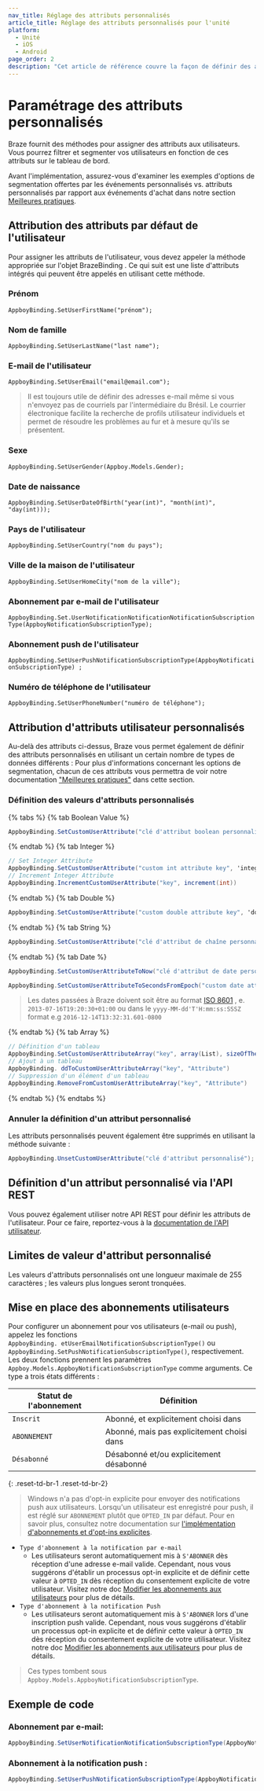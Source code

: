 ```yaml
---
nav_title: Réglage des attributs personnalisés
article_title: Réglage des attributs personnalisés pour l'unité
platform:
  - Unité
  - iOS
  - Android
page_order: 2
description: "Cet article de référence couvre la façon de définir des attributs personnalisés sur la plate-forme Unity."
---
```


# Paramétrage des attributs personnalisés

Braze fournit des méthodes pour assigner des attributs aux utilisateurs. Vous pourrez filtrer et segmenter vos utilisateurs en fonction de ces attributs sur le tableau de bord.

Avant l'implémentation, assurez-vous d'examiner les exemples d'options de segmentation offertes par les événements personnalisés vs. attributs personnalisés par rapport aux événements d'achat dans notre section [Meilleures pratiques][1].

## Attribution des attributs par défaut de l'utilisateur

Pour assigner les attributs de l'utilisateur, vous devez appeler la méthode appropriée sur l'objet BrazeBinding . Ce qui suit est une liste d'attributs intégrés qui peuvent être appelés en utilisant cette méthode.

### Prénom
`AppboyBinding.SetUserFirstName("prénom");`

### Nom de famille
`AppboyBinding.SetUserLastName("last name");`

### E-mail de l'utilisateur
`AppboyBinding.SetUserEmail("email@email.com");`

> Il est toujours utile de définir des adresses e-mail même si vous n'envoyez pas de courriels par l'intermédiaire du Brésil. Le courrier électronique facilite la recherche de profils utilisateur individuels et permet de résoudre les problèmes au fur et à mesure qu'ils se présentent.

### Sexe
`AppboyBinding.SetUserGender(Appboy.Models.Gender);`

### Date de naissance
`AppboyBinding.SetUserDateOfBirth("year(int)", "month(int)", "day(int)));`

### Pays de l'utilisateur
`AppboyBinding.SetUserCountry("nom du pays");`

### Ville de la maison de l'utilisateur
`AppboyBinding.SetUserHomeCity("nom de la ville");`

### Abonnement par e-mail de l'utilisateur
`AppboyBinding.Set.UserNotificationNotificationNotificationSubscriptionType(AppboyNotificationSubscriptionType);`

### Abonnement push de l'utilisateur
`AppboyBinding.SetUserPushNotificationSubscriptionType(AppboyNotificationSubscriptionType) ;`

### Numéro de téléphone de l'utilisateur
`AppboyBinding.SetUserPhoneNumber("numéro de téléphone");`

## Attribution d'attributs utilisateur personnalisés

Au-delà des attributs ci-dessus, Braze vous permet également de définir des attributs personnalisés en utilisant un certain nombre de types de données différents : Pour plus d'informations concernant les options de segmentation, chacun de ces attributs vous permettra de voir notre documentation ["Meilleures pratiques"][1] dans cette section.

### Définition des valeurs d'attributs personnalisés

{% tabs %}
{% tab Boolean Value %}

```csharp
AppboyBinding.SetCustomUserAttribute("clé d'attribut boolean personnalisée", 'valeur booléenne');
```

{% endtab %}
{% tab Integer %}

```csharp
// Set Integer Attribute
AppboyBinding.SetCustomUserAttribute("custom int attribute key", 'integer value');
// Increment Integer Attribute
AppboyBinding.IncrementCustomUserAttribute("key", increment(int))
```

{% endtab %}
{% tab Double %}

```csharp
AppboyBinding.SetCustomUserAttribute("custom double attribute key", 'double valeur');
```

{% endtab %}
{% tab String %}

```csharp
AppboyBinding.SetCustomUserAttribute("clé d'attribut de chaîne personnalisée", "attribut personnalisé de la chaîne de caractères");
```

{% endtab %}
{% tab Date %}

```csharp
AppboyBinding.SetCustomUserAttributeToNow("clé d'attribut de date personnalisée");
```

```csharp
AppboyBinding.SetCustomUserAttributeToSecondsFromEpoch("custom date attribute key", 'integer value');
```

> Les dates passées à Braze doivent soit être au format [ISO 8601][2] , e. `2013-07-16T19:20:30+01:00` ou dans le `yyyy-MM-dd'T'H:mm:ss:SSSZ` format e.g `2016-12-14T13:32:31.601-0800`

{% endtab %}
{% tab Array %}

```csharp
// Définition d'un tableau
AppboyBinding.SetCustomUserAttributeArray("key", array(List), sizeOfTheArray(int))
// Ajout à un tableau
AppboyBinding. ddToCustomUserAttributeArray("key", "Attribute")
// Suppression d'un élément d'un tableau
AppboyBinding.RemoveFromCustomUserAttributeArray("key", "Attribute")
```
{% endtab %}
{% endtabs %}
### Annuler la définition d'un attribut personnalisé

Les attributs personnalisés peuvent également être supprimés en utilisant la méthode suivante :

```csharp
AppboyBinding.UnsetCustomUserAttribute("clé d'attribut personnalisé");
```

## Définition d'un attribut personnalisé via l'API REST
Vous pouvez également utiliser notre API REST pour définir les attributs de l'utilisateur. Pour ce faire, reportez-vous à la [documentation de l'API utilisateur][3].

## Limites de valeur d'attribut personnalisé
Les valeurs d'attributs personnalisés ont une longueur maximale de 255 caractères ; les valeurs plus longues seront tronquées.

## Mise en place des abonnements utilisateurs

Pour configurer un abonnement pour vos utilisateurs (e-mail ou push), appelez les fonctions     
`AppboyBinding. etUserEmailNotificationSubscriptionType()` ou `AppboyBinding.SetPushNotificationSubscriptionType()`, respectivement. Les deux fonctions prennent les paramètres `Appboy.Models.AppboyNotificationSubscriptionType` comme arguments. Ce type a trois états différents :

| Statut de l'abonnement | Définition                                 |
| ---------------------- | ------------------------------------------ |
| `Inscrit`              | Abonné, et explicitement choisi dans       |
| `ABONNEMENT`           | Abonné, mais pas explicitement choisi dans |
| `Désabonné`            | Désabonné et/ou explicitement désabonné    |
{: .reset-td-br-1 .reset-td-br-2}

> Windows n'a pas d'opt-in explicite pour envoyer des notifications push aux utilisateurs. Lorsqu'un utilisateur est enregistré pour push, il est réglé sur `ABONNEMENT` plutôt que `OPTED_IN` par défaut. Pour en savoir plus, consultez notre documentation sur [l'implémentation d'abonnements et d'opt-ins explicites][10].

- `Type d'abonnement à la notification par e-mail`
  - Les utilisateurs seront automatiquement mis à `S'ABONNER` dès réception d'une adresse e-mail valide. Cependant, nous vous suggérons d'établir un processus opt-in explicite et de définir cette valeur à `OPTED_IN` dès réception du consentement explicite de votre utilisateur. Visitez notre doc [Modifier les abonnements aux utilisateurs][8] pour plus de détails.
- `Type d'abonnement à la notification Push`
  - Les utilisateurs seront automatiquement mis à `S'ABONNER` lors d'une inscription push valide. Cependant, nous vous suggérons d'établir un processus opt-in explicite et de définir cette valeur à `OPTED_IN` dès réception du consentement explicite de votre utilisateur. Visitez notre doc [Modifier les abonnements aux utilisateurs][8] pour plus de détails.

> Ces types tombent sous `Appboy.Models.AppboyNotificationSubscriptionType`.

## Exemple de code

### Abonnement par e-mail:

```csharp
AppboyBinding.SetUserNotificationNotificationSubscriptionType(AppboyNotificationSubscriptionType.OPTED_IN);
```

### Abonnement à la notification push :

```csharp
AppboyBinding.SetUserPushNotificationSubscriptionType(AppboyNotificationSubscriptionType.OPTED_IN);
```

[1]: {{site.baseurl}}/developer_guide/platform_wide/analytics_overview/#user-data-collection

[1]: {{site.baseurl}}/developer_guide/platform_wide/analytics_overview/#user-data-collection
[2]: http://en.wikipedia.org/wiki/ISO_8601
[3]: {{site.baseurl}}/developer_guide/rest_api/user_data/#user-data
[8]: {{site.baseurl}}/user_guide/administrative/manage_your_users/managing_user_subscriptions/#changing-subscriptions
[10]: {{site.baseurl}}/user_guide/message_building_by_channel/email/managing_user_subscriptions/#managing-user-subscriptions
